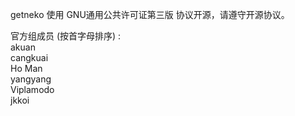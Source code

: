 getneko 使用 GNU通用公共许可证第三版 协议开源，请遵守开源协议。  
  
官方组成员 (按首字母排序) :   
akuan  
cangkuai  
Ho Man  
yangyang  
Viplamodo  
jkkoi  